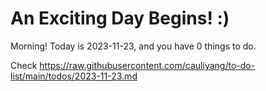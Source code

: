 # An Exciting Day Begins! :)

Morning! Today is 2023-11-23, and you have 0 things to do.

Check https://raw.githubusercontent.com/cauliyang/to-do-list/main/todos/2023-11-23.md